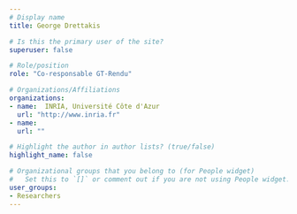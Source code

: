 ```yaml
---
# Display name
title: George Drettakis

# Is this the primary user of the site?
superuser: false

# Role/position
role: "Co-responsable GT-Rendu"

# Organizations/Affiliations
organizations:
- name:  INRIA, Université Côte d'Azur 
  url: "http://www.inria.fr"
- name:  
  url: ""

# Highlight the author in author lists? (true/false)
highlight_name: false

# Organizational groups that you belong to (for People widget)
#   Set this to `[]` or comment out if you are not using People widget.
user_groups:
- Researchers
---
```

